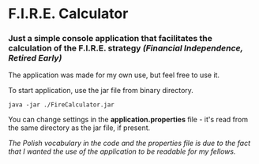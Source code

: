 # F.I.R.E. Calculator
### Just a simple console application that facilitates the calculation of the F.I.R.E. strategy _(Financial Independence, Retired Early)_

The application was made for my own use, but feel free to use it.

To start application, use the jar file from binary directory.

```
java -jar ./FireCalculator.jar
```

You can change settings in the **application.properties** file - it's read from the same directory as the jar file, if present.

_The Polish vocabulary in the code and the properties file is due to the fact that I wanted the use of the application to be readable for my fellows._
